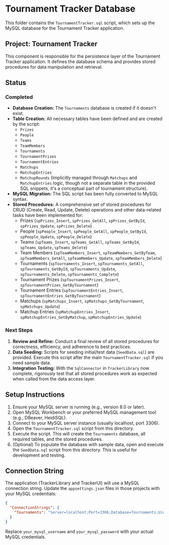# Tournament Tracker Database

This folder contains the `TournamentTracker.sql` script, which sets up the MySQL database for the Tournament Tracker application.

## Project: Tournament Tracker

This component is responsible for the persistence layer of the Tournament Tracker application. It defines the database schema and provides stored procedures for data manipulation and retrieval.

## Status

### Completed

*   **Database Creation:** The `Tournaments` database is created if it doesn't exist.
*   **Table Creation:** All necessary tables have been defined and are created by the script:
    *   `Prizes`
    *   `People`
    *   `Teams`
    *   `TeamMembers`
    *   `Tournaments`
    *   `TournamentPrizes`
    *   `TournamentEntries`
    *   `Matchups`
    *   `MatchupEntries`
    *   `MatchupRounds` (Implicitly managed through `Matchups` and `MatchupEntries` logic, though not a separate table in the provided SQL snippets, it's a conceptual part of tournament structure).
*   **MySQL Migration:** The SQL script has been fully converted to MySQL syntax.
*   **Stored Procedures:** A comprehensive set of stored procedures for CRUD (Create, Read, Update, Delete) operations and other data-related tasks have been implemented for:
    *   Prizes (`spPrizes_Insert`, `spPrizes_GetAll`, `spPrizes_GetById`, `spPrizes_Update`, `spPrizes_Delete`)
    *   People (`spPeople_Insert`, `spPeople_GetAll`, `spPeople_GetById`, `spPeople_Update`, `spPeople_Delete`)
    *   Teams (`spTeams_Insert`, `spTeams_GetAll`, `spTeams_GetById`, `spTeams_Update`, `spTeams_Delete`)
    *   Team Members (`spTeamMembers_Insert`, `spTeamMembers_GetByTeam`, `spTeamMembers_GetAll`, `spTeamMembers_Update`, `spTeamMembers_Delete`)
    *   Tournaments (`spTournaments_Insert`, `spTournaments_GetAll`, `spTournaments_GetById`, `spTournaments_Update`, `spTournaments_Delete`, `spTournaments_Complete`)
    *   Tournament Prizes (`spTournamentPrizes_Insert`, `spTournamentPrizes_GetByTournament`)
    *   Tournament Entries (`spTournamentEntries_Insert`, `spTournamentEntries_GetByTournament`)
    *   Matchups (`spMatchups_Insert`, `spMatchups_GetByTournament`, `spMatchups_Update`)
    *   Matchup Entries (`spMatchupEntries_Insert`, `spMatchupEntries_GetByMatchup`, `spMatchupEntries_Update`)

### Next Steps

1.  **Review and Refine:** Conduct a final review of all stored procedures for correctness, efficiency, and adherence to best practices.
2.  **Data Seeding:** Scripts for seeding initial/test data (`SeedData.sql`) are provided. Execute this script after the main `TournamentTracker.sql` if you need sample data.
3.  **Integration Testing:** With the `SqlConnector` in `TrackerLibrary` now complete, rigorously test that all stored procedures work as expected when called from the data access layer.

## Setup Instructions

1.  Ensure your MySQL server is running (e.g., version 8.0 or later).
2.  Open MySQL Workbench or your preferred MySQL management tool (e.g., DBeaver, HeidiSQL).
3.  Connect to your MySQL server instance (usually localhost, port 3306).
4.  Open the `TournamentTracker.sql` script from this directory.
5.  Execute the script. This will create the `Tournaments` database, all required tables, and the stored procedures.
6.  (Optional) To populate the database with sample data, open and execute the `SeedData.sql` script from this directory. This is useful for development and testing.

## Connection String

The application (TrackerLibrary and TrackerUI) will use a MySQL connection string. Update the `appsettings.json` files in those projects with your MySQL credentials:

```json
{
  "ConnectionStrings": {
    "Tournaments": "Server=localhost;Port=3306;Database=Tournaments;Uid=your_mysql_username;Pwd=your_mysql_password;"
  }
}
```

Replace `your_mysql_username` and `your_mysql_password` with your actual MySQL credentials.
